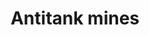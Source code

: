 ---
title: Antitank mines
longTitle: 'Antitank mines'
tags:
- gccommon
usedFor:
- "[[Landmines]]"
---